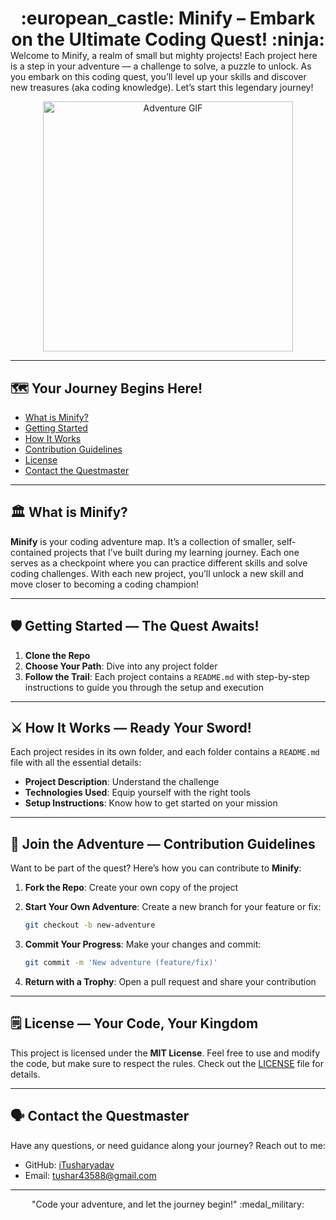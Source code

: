 <h1 align="center" style="margin-bottom: 0;">:european_castle: Minify – Embark on the Ultimate Coding Quest! :ninja:</h1>
Welcome to Minify, a realm of small but mighty projects! Each project here is a step in your adventure — a challenge to solve, a puzzle to unlock. As you embark on this coding quest, you’ll level up your skills and discover new treasures (aka coding knowledge). Let’s start this legendary journey!

<p align="center">
  <img src="https://media.giphy.com/media/l3q2K5jjfGxg7vscY/giphy.gif" alt="Adventure GIF" width="400">
</p>

---

## :world_map: Your Journey Begins Here!
- [What is Minify?](what-is-minify)
- [Getting Started](getting-started)
- [How It Works](how-it-works)
- [Contribution Guidelines](contribution-guidelines)
- [License](memo-license)
- [Contact the Questmaster](contact-the-questmaster)


---
## :classical_building: What is **Minify**?

**Minify** is your coding adventure map. It’s a collection of smaller, self-contained projects that I’ve built during my learning journey. Each one serves as a checkpoint where you can practice different skills and solve coding challenges. With each new project, you’ll unlock a new skill and move closer to becoming a coding champion!

---

##  :shield: Getting Started — The Quest Awaits!

1. **Clone the Repo**  
2. **Choose Your Path**: Dive into any project folder  
3. **Follow the Trail**: Each project contains a `README.md` with step-by-step instructions to guide you through the setup and execution

---



## :crossed_swords: How It Works — Ready Your Sword!

Each project resides in its own folder, and each folder contains a `README.md` file with all the essential details:

- **Project Description**: Understand the challenge
- **Technologies Used**: Equip yourself with the right tools
- **Setup Instructions**: Know how to get started on your mission

---

## :beginner: Join the Adventure — Contribution Guidelines

Want to be part of the quest? Here’s how you can contribute to **Minify**:

1. **Fork the Repo**: Create your own copy of the project  
2. **Start Your Own Adventure**: Create a new branch for your feature or fix:
   ```bash
   git checkout -b new-adventure
   ```
   
3. **Commit Your Progress**: Make your changes and commit:
   ```bash
   git commit -m 'New adventure (feature/fix)'
   ```
   
4. **Return with a Trophy**: Open a pull request and share your contribution

---

## :spiral_notepad: License — Your Code, Your Kingdom

This project is licensed under the **MIT License**. Feel free to use and modify the code, but make sure to respect the rules. Check out the [LICENSE](LICENSE) file for details.

---

## :speaking_head: Contact the Questmaster

Have any questions, or need guidance along your journey? Reach out to me:

- GitHub: [iTusharyadav](https://github.com/iTusharyadav)
- Email: tushar43588@gmail.com

---

<p align="center">
  "Code your adventure, and let the journey begin!" :medal_military:
</p>

